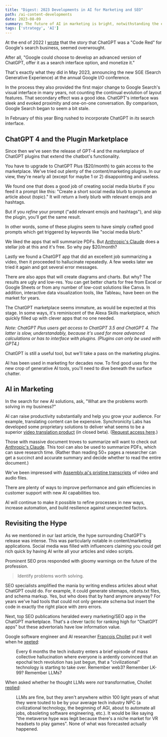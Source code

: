 ```yaml
---
title: "Digest: 2023 Developments in AI for Marketing and SEO"
path: /ai-content-developments
date: 2023-08-09
summary: The future of AI in marketing is bright, notwithstanding the excesses of hype.
tags: ['strategy', 'AI']
---
```


At the end of 2022 I <a href="https://www.signalfox.org/chatgpt-google-code-red">wrote</a> that the story that ChatGPT was a "Code Red" for Google's search business, seemed overwrought.

After all, "Google could choose to develop an advanced version of ChatGPT, offer it as a search interface option, and monetize it."

That's exactly what they did in May 2023, announcing the new SGE (Search Generative Experience) at the annual Google I/O conference. 

In the process they also provided the first major change to Google Search's visual interface in many years, not counting the continual evolution of layout features. That secondary effect was a good idea. ChatGPT's interface was sleek and evoked proximity and one-on-one conversation. By comparison, Google Search began to seem a bit stale.

In February of this year Bing rushed to incorporate ChatGPT in <em>its</em> search interface.

## ChatGPT 4 and the Plugin Marketplace

Since then we've seen the release of GPT-4 and the marketplace of ChatGPT plugins that extend the chatbot's functionality. 

You have to upgrade to ChatGPT Plus ($20/month) to gain access to the marketplace. We've tried out plenty of the content/marketing plugins. In our view, they're nearly all (except for maybe 1 or 2) disappointing and useless. 

We found one that does a good job of creating social media blurbs if you feed it a prompt like this: 
"Create a short social media blurb to promote an article about (topic)."  It will return a lively blurb with relevant emojis and hashtags. 

But if you <em>refine</em> your prompt ("add relevant emojis and hashtags"), and skip the plugin, you'll get the same result.

In other words, some of these plugins seem to have simply crafted good prompts which get triggered by keywords like "social media blurb." 
  
We liked the apps that will summarize PDFs. But <a href="https://claude.ai/" target="blank">Anthropic's Claude</a> does a stellar job at this and it's free. So why pay $20/month?

Lastly we found a ChatGPT app that did an excellent job summarizing a video, then it proceeded to hallucinate repeatedly. A few weeks later we tried it again and got several error messages.

There are also apps that will create diagrams and charts. But why? The results are ugly and low-res. You can get better charts for free from Excel or Google Sheets or from any number of low-cost solutions like Canva. In addition, interactive data visualization tools, like Tableau, have been on the market for years. 

The ChatGPT marketplace seems immature, as would be expected at this stage. In some ways, it's reminiscent of the Alexa Skills marketplace, which quickly filled up with clever apps that no one needed.

<em>Note: ChatGPT Plus users get access to ChatGPT 3.5 and ChatGPT 4. The latter is slow, understandably, because it's used for more advanced calculations or has to interface with plugins. (Plugins can only be used with GPT4.)</em>

ChatGPT is still a useful tool, but we'll take a pass on the marketing plugins.

AI has been used in marketing for decades now. To find good uses for the new crop of generative AI tools, you'll need to dive beneath the surface chatter.

## AI in Marketing

In the search for new AI solutions, ask, "What are the problems worth solving in my business?"

AI can raise productivity substantially and help you grow your audience. For example, translating content can be expensive. Synchronicity Labs has developed some proprietary solutions to deliver what seems to be a superior <a href="https://twitter.com/therealprady/status/1680645510103977987">video translation product</a> (in closed beta). (<a href="https://airtable.com/shr7SapYlYTTcWBDT" target="blank">Request access here</a>.)

Those with massive document troves to summarize will want to check out <a href="https://claude.ai/" target="blank">Anthropic's Claude</a>. This tool can also be used to summarize PDFs, which can save research time. (Rather than reading 50+ pages a researcher can get a succinct and accurate summary and decide whether to read the entire document.)

We've been impressed with <a href="https://www.assemblyai.com/playground/source" target="blank">Assembly.ai's pristine transcripts</a> of video and audio files. 

There are plenty of ways to improve performance and gain efficiencies in customer support with new AI capabilities too. 

AI will continue to make it possible to refine processes in new ways, increase automation, and build resilience against unexpected factors. 

## Revisiting the Hype 

As we mentioned in our last article, the hype surrounding ChatGPT's release was intense. This was particularly notable in content/marketing applications. Social media was filled with influencers claiming you could get rich quick by having AI write all your articles and video scripts.

Prominent SEO pros responded with gloomy warnings on the future of the profession.

> Identify problems worth solving.

SEO specialists amplified the mania by writing endless articles about what ChatGPT could do. For example, it could generate sitemaps, robots.txt files, and schema markup. Yes, but who does that by hand anymore anyway? For years we've had tools that could not only generate schema but insert the code in exactly the right place with zero errors. 

Next, top SEO publications heralded every marketing/SEO app in the ChatGPT marketplace. That's a clever tactic for ranking high for "ChatGPT apps" but these advertorials have low information value.

Google software engineer and AI researcher <a href="https://fchollet.com/" target="blank">François Chollet</a> put it well when he <a href="https://twitter.com/fchollet/status/1689114236453339136" target="blank">xeeted</a>: 

<div style="padding-left: 2.5em;"><p>Every 6 months the tech industry enters a brief episode of mass collective hallucination where everyone is ardently convinced that an epochal tech revolution has just begun, that a "civilizational" technology is starting to take over. Remember web3? Remember LK-99? Remember LLMs?</p></div>

When asked whether he thought LLMs were <em>not</em> transformative, Chollet <a href="https://twitter.com/fchollet/status/1689131305014087680" target="blank">replied</a>: 

<div style="padding-left: 2.5em;"><p>LLMs are fine, but they aren't anywhere within 100 light years of what they were touted to be by your average tech industry NPC (a civilizational technology, the beginning of AGI, about to automate all jobs, obsoleting software engineering, etc.). It would be like saying "the metaverse hype was legit because there's a niche market for VR headsets to play games". None of what was forecasted actually happened.</p></div>
